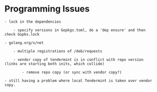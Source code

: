 # Programming Issues

	- lock in the dependencies

		- specify versions in Gopkgs.toml, do a 'dep ensure' and then check Gopks.lock 

	- golang.org/x/net

	 	- multiple registrations of /deb/requests

		- vendor copy of tendermint is in conflict with repo version (links are starting both inits, which collide)

			- remove repo copy (or sync with vendor copy?)
		
	- still having a problem where local Tendermint is taken over vendor copy.

